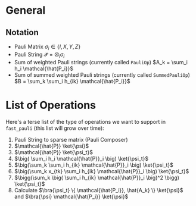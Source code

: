 # General


## Notation

- Pauli Matrix $\sigma_i \in \{ I,X,Y,Z \}$
- Pauli String $\mathcal{\hat{P}} = \bigotimes_i \sigma_i$
- Sum of weighted Pauli strings (currently called `PauliOp`) $A_k = \sum_i h_i \mathcal{\hat{P_i}}$
- Sum of summed weighted Pauli strings (currently called `SummedPauliOp`) $B = \sum_k \sum_i h_{ik} \mathcal{\hat{P_i}}$

# List of Operations

Here's a terse list of the type of operations we want to support in `fast_pauli` (this list will grow over time):

1. Pauli String to sparse matrix (Pauli Composer)
2. $\mathcal{\hat{P}} \ket{\psi}$
3. $\mathcal{\hat{P}} \ket{\psi_t}$
4. $\big( \sum_i h_i \mathcal{\hat{P}}_i \big) \ket{\psi_t}$
5. $\big(\sum_k \sum_i h_{ik} \mathcal{\hat{P}}_i \big) \ket{\psi_t}$
6. $\big(\sum_k x_{tk} \sum_i h_{ik} \mathcal{\hat{P}}_i \big) \ket{\psi_t}$
7. $\bigg(\sum_k \big( \sum_i h_{ik} \mathcal{\hat{P}}_i \big)^2 \bigg) \ket{\psi_t}$
8. Calculate $\bra{\psi_t} \{ \mathcal{\hat{P_i}}, \hat{A_k} \} \ket{\psi}$ and $\bra{\psi} \mathcal{\hat{P_i}} \ket{\psi}$
